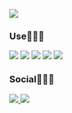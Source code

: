 <img src="https://capsule-render.vercel.app/api?type=waving&color=auto&height=300&section=header&text=Cho%20Minho&fontSize=90" />




<div align:center>
<h3>Use🧑🏻‍💻</h3>
<img src="https://img.shields.io/badge/HTML5-E34F26?style=flat&logo=HTML5&logoColor=white" />
<img src="https://img.shields.io/badge/CSS3-1572B6?style=flat&logo=CSS3&logoColor=white" />
<img src="https://img.shields.io/badge/JavaScript-F7DF1E?style=flat&logo=JavaScript&logoColor=white" />
<img src="https://img.shields.io/badge/React-61DAFB?style=flat&logo=React&logoColor=white" />
<img src="https://img.shields.io/badge/jQuery-0769AD?style=flat&logo=jQuery&logoColor=white" />
</div>

<div align:center>
<h3>Social🙋🏻‍♂️</h3>
<a href="https://www.instagram.com/miinnnhho/"><img src="https://img.shields.io/badge/instagram-E4405F?style=flat&logo=instagram&logoColor=white" />
<img src="https://img.shields.io/badge/Tistory-000000?style=flat&logo=Tistory&logoColor=white" />
</div>


